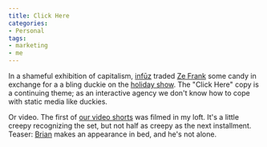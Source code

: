 ```yaml
---
title: Click Here
categories:
- Personal
tags:
- marketing
- me
---
```


In a shameful exhibition of capitalism, [infūz][1] traded [Ze Frank][2] some candy in exchange for a a bling duckie on the [holiday show][3].  The "Click Here" copy is a continuing theme; as an interactive agency we don't know how to cope with static media like duckies.

Or video.  The first of [our video shorts][4] was filmed in my loft.  It's a little creepy recognizing the set, but not half as creepy as the next installment.  Teaser: [Brian][5] makes an appearance in bed, and he's not alone.

   [1]: http://www.infuz.com/
   [2]: http://www.zefrank.com/
   [3]: http://www.zefrank.com/theshow/archives/2006/12/122106.html
   [4]: http://www.infuz.com/GetPage.aspx?PageID=588
   [5]: http://stlbrianj.blogspot.com/


